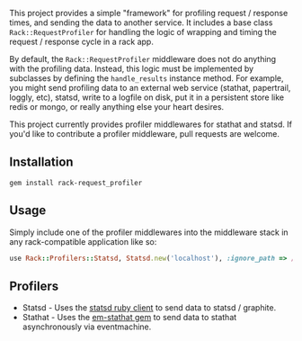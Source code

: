 This project provides a simple "framework" for profiling request / response times, and sending the data to another service. It includes a base class `Rack::RequestProfiler` for handling the logic of wrapping and timing the request / response cycle in a rack app.

By default, the `Rack::RequestProfiler` middleware does not do anything with the profiling data. Instead, this logic must be implemented by subclasses by defining the `handle_results` instance method. For example, you might send profiling data to an external web service (stathat, papertrail, loggly, etc), statsd, write to a logfile on disk, put it in a persistent store like redis or mongo, or really anything else your heart desires.

This project currently provides profiler middlewares for stathat and statsd. If you'd like to contribute a profiler middleware, pull requests are welcome.

## Installation

`gem install rack-request_profiler`

## Usage

Simply include one of the profiler middlewares into the middleware stack in any rack-compatible application like so:

```ruby
use Rack::Profilers::Statsd, Statsd.new('localhost'), :ignore_path => /^\/assets/
```

## Profilers

* Statsd - Uses the [statsd ruby client](https://github.com/reinh/statsd-ruby) to send data to statsd / graphite.
* Stathat - Uses the [em-stathat gem](https://github.com/ajsharp/em-stathat) to send data to stathat asynchronously via eventmachine.